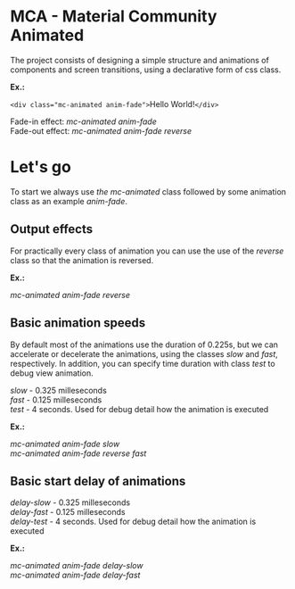 # MCA - Material Community Animated

The project consists of designing a simple structure and animations of components and screen transitions, using a declarative form of css class.

**Ex.:**

`<div class="mc-animated anim-fade">`Hello World!`</div>`

Fade-in effect: _mc-animated anim-fade_\
Fade-out effect: _mc-animated anim-fade reverse_

# Let's go

To start we always use _the mc-animated_ class followed by some animation class as an example _anim-fade_.

##  Output effects 

For practically every class of animation you can use the use of the _reverse_ class so that the animation is reversed.

**Ex.:**

_mc-animated anim-fade reverse_


## Basic animation speeds

By default most of the animations use the duration of 0.225s, but we can accelerate or decelerate the animations, using the classes _slow_ and _fast_, respectively. In addition, you can specify time duration with class _test_ to debug view animation.

_slow_ - 0.325 milleseconds\
_fast_ - 0.125 milleseconds\
_test_ - 4 seconds. Used for debug detail how the animation is executed

**Ex.:**

_mc-animated anim-fade slow_\
_mc-animated anim-fade reverse fast_

## Basic start delay of animations

_delay-slow_ - 0.325 milleseconds\
_delay-fast_ - 0.125 milleseconds\
_delay-test_ - 4 seconds. Used for debug detail how the animation is executed

**Ex.:**

_mc-animated anim-fade delay-slow_\
_mc-animated anim-fade delay-fast_

